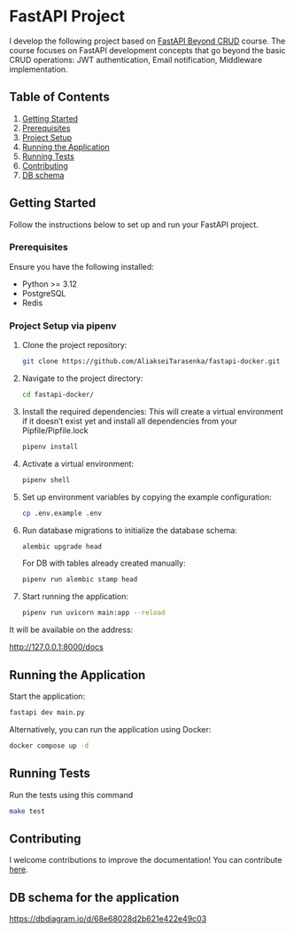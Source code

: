 # FastAPI Project

I develop the following project based
on [FastAPI Beyond CRUD](https://youtube.com/playlist?list=PLEt8Tae2spYnHy378vMlPH--87cfeh33P&si=rl-08ktaRjcm2aIQ)
course.
The course focuses on FastAPI development concepts that go beyond the basic CRUD operations:
JWT authentication, Email notification, Middleware implementation.

## Table of Contents

1. [Getting Started](#getting-started)
2. [Prerequisites](#prerequisites)
3. [Project Setup](#project-setup)
4. [Running the Application](#running-the-application)
5. [Running Tests](#running-tests)
6. [Contributing](#contributing)
7. [DB schema](#DB-schema-for-the-application)

## Getting Started

Follow the instructions below to set up and run your FastAPI project.

### Prerequisites

Ensure you have the following installed:

- Python >= 3.12
- PostgreSQL
- Redis

### Project Setup via pipenv

1. Clone the project repository:
    ```bash
    git clone https://github.com/AliakseiTarasenka/fastapi-docker.git
    ```

2. Navigate to the project directory:
    ```bash
    cd fastapi-docker/
    ```

3. Install the required dependencies:
   This will create a virtual environment if it doesn’t exist yet
   and install all dependencies from your Pipfile/Pipfile.lock
    ```bash
    pipenv install
    ```
4. Activate a virtual environment:
    ```bash
    pipenv shell
    ```

5. Set up environment variables by copying the example configuration:
    ```bash
    cp .env.example .env
    ```

6. Run database migrations to initialize the database schema:
    ```bash
    alembic upgrade head
    ```
   For DB with tables already created manually:
    ```bash
    pipenv run alembic stamp head
    ```
7. Start running the application:
    ```bash
    pipenv run uvicorn main:app --reload
    ```

It will be available on the address:

http://127.0.0.1:8000/docs

## Running the Application

Start the application:

```bash
fastapi dev main.py
```

Alternatively, you can run the application using Docker:

```bash
docker compose up -d
```

## Running Tests

Run the tests using this command

```bash
make test
```

## Contributing

I welcome contributions to improve the documentation! You can
contribute [here](https://github.com/jod35/fastapi-beyond-crud-docs).

## DB schema for the application

https://dbdiagram.io/d/68e68028d2b621e422e49c03